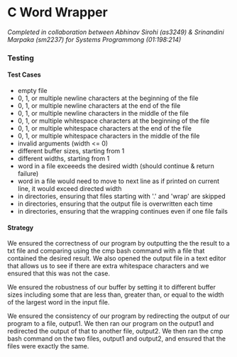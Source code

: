 # C Word Wrapper

*Completed in collaboration between Abhinav Sirohi (as3249) & Srinandini Marpaka (sm2237) for Systems Programmong (01:198:214)*

### Testing
#### Test Cases
- empty file
- 0, 1, or multiple newline characters at the beginning of the file
- 0, 1, or multiple newline characters at the end of the file
- 0, 1, or multiple newline characters in the middle of the file
- 0, 1, or multiple whitespace characters at the beginning of the file
- 0, 1, or multiple whitespace characters at the end of the file
- 0, 1, or multiple whitespace characters in the middle of the file
- invalid arguments (width <= 0)
- different buffer sizes, starting from 1
- different widths, starting from 1
- word in a file exceeeds the desired width (should continue & return failure)
- word in a file would need to move to next line as if printed on current line, it would exceed directed width
- in directories, ensuring that files starting with '.' and 'wrap' are skipped
- in directories, ensuring that the output file is overwritten each time
- in directories, ensuring that the wrapping continues even if one file fails

#### Strategy
We ensured the correctness of our program by outputting the the result to a txt file and comparing using the cmp bash command with a file that contained the desired result. We also opened the output file in a text editor that allows us to see if there are extra whitespace characters and we ensured that this was not the case.

We ensured the robustness of our buffer by setting it to different buffer sizes including some that are less than, greater than, or equal to the width of the largest word in the input file.

We ensured the consistency of our program by redirecting the output of our program to a file, output1. We then ran our program on the output1 and redirected the output of that to another file, output2. We then ran the cmp bash command on the two files, output1 and output2, and ensured that the files were exactly the same.
